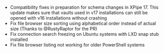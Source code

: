 - Compatibility fixes in preparation for schema changes in XPipe 17. This update makes sure that vaults used in v17 installations can still be opened with v16 installations without crashing
- Fix file browser size sorting using alphabetical order instead of actual size (Thanks to @RustyRaptor for the PR)
- Fix connection search freezing on Ubuntu systems with LXD snap stub installed
- Fix file browser listing not working for older PowerShell systems

